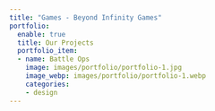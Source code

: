 ```yaml
---
title: "Games - Beyond Infinity Games"
portfolio:
  enable: true
  title: Our Projects
  portfolio_item:
  - name: Battle Ops
    image: images/portfolio/portfolio-1.jpg
    image_webp: images/portfolio/portfolio-1.webp
    categories:
    - design
---
```


